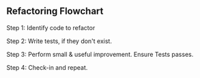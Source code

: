 Refactoring Flowchart
---------------------

Step 1: Identify code to refactor

Step 2: Write tests, if they don't exist. 

Step 3: Perform small & useful improvement. Ensure Tests passes.

Step 4: Check-in and repeat.

